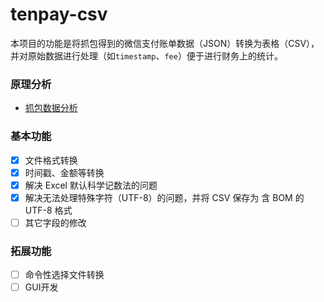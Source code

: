 # tenpay-csv
本项目的功能是将抓包得到的微信支付账单数据（JSON）转换为表格（CSV），并对原始数据进行处理（如`timestamp`、`fee`）便于进行财务上的统计。

### 原理分析

- [抓包数据分析](Intro-1.md)

### 基本功能

- [x] 文件格式转换
- [x] 时间戳、金额等转换
- [x] 解决 Excel 默认科学记数法的问题
- [x] 解决无法处理特殊字符（UTF-8）的问题，并将 CSV 保存为 含 BOM 的 UTF-8 格式
- [ ] 其它字段的修改

### 拓展功能

- [ ] 命令性选择文件转换
- [ ] GUI开发